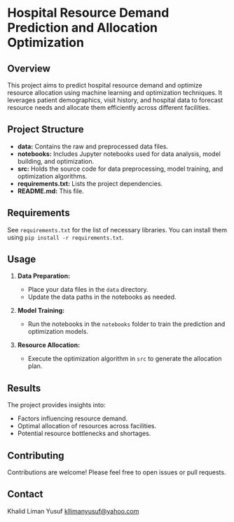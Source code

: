 # Hospital Resource Demand Prediction and Allocation Optimization

## Overview

This project aims to predict hospital resource demand and optimize resource allocation using machine learning and optimization techniques. It leverages patient demographics, visit history, and hospital data to forecast resource needs and allocate them efficiently across different facilities.

## Project Structure

* **data:** Contains the raw and preprocessed data files.
* **notebooks:** Includes Jupyter notebooks used for data analysis, model building, and optimization.
* **src:** Holds the source code for data preprocessing, model training, and optimization algorithms.
* **requirements.txt:** Lists the project dependencies.
* **README.md:** This file.

## Requirements

See `requirements.txt` for the list of necessary libraries. You can install them using `pip install -r requirements.txt`.

## Usage

1. **Data Preparation:** 
   - Place your data files in the `data` directory.
   - Update the data paths in the notebooks as needed.

2. **Model Training:**
   - Run the notebooks in the `notebooks` folder to train the prediction and optimization models.

3. **Resource Allocation:**
   - Execute the optimization algorithm in `src` to generate the allocation plan.

## Results

The project provides insights into:

* Factors influencing resource demand.
* Optimal allocation of resources across facilities.
* Potential resource bottlenecks and shortages.

## Contributing

Contributions are welcome! Please feel free to open issues or pull requests.


## Contact

 Khalid Liman Yusuf
kllimanyusuf@yahoo.com
